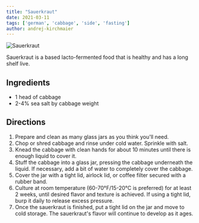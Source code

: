 ```yaml
---
title: "Sauerkraut"
date: 2021-03-11
tags: ['german', 'cabbage', 'side', 'fasting']
author: andrej-kirchmaier
---
```


![Sauerkraut](/pix/sauerkraut.webp)

Sauerkraut is a based lacto-fermented food that is healthy and has a long shelf live.

## Ingredients

- 1 head of cabbage
- 2-4% sea salt by cabbage weight

## Directions

1. Prepare and clean as many glass jars as you think you'll need.
2. Chop or shred cabbage and rinse under cold water. Sprinkle with salt.
3. Knead the cabbage with clean hands for about 10 minutes until there is enough liquid to cover it.
4. Stuff the cabbage into a glass jar, pressing the cabbage underneath the liquid. If necessary, add a bit of water to completely cover the cabbage.
5. Cover the jar with a tight lid, airlock lid, or coffee filter secured with a rubber band.
6. Culture at room temperature (60-70°F/15-20°C is preferred) for at least 2 weeks, until desired flavor and texture is achieved. If using a tight lid, burp it daily to release excess pressure.
7. Once the sauerkraut is finished, put a tight lid on the jar and move to cold storage. The sauerkraut's flavor will continue to develop as it ages.
